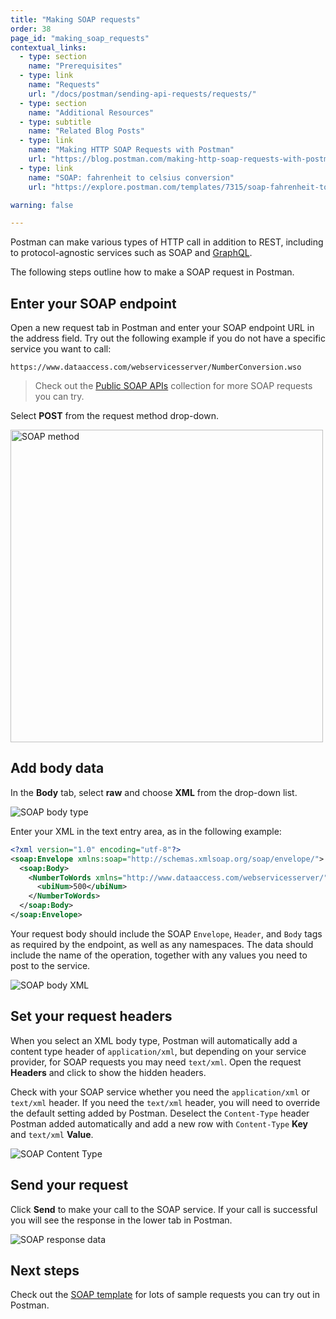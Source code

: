 ```yaml
---
title: "Making SOAP requests"
order: 38
page_id: "making_soap_requests"
contextual_links:
  - type: section
    name: "Prerequisites"
  - type: link
    name: "Requests"
    url: "/docs/postman/sending-api-requests/requests/"
  - type: section
    name: "Additional Resources"
  - type: subtitle
    name: "Related Blog Posts"
  - type: link
    name: "Making HTTP SOAP Requests with Postman"
    url: "https://blog.postman.com/making-http-soap-requests-with-postman/"
  - type: link
    name: "SOAP: fahrenheit to celsius conversion"
    url: "https://explore.postman.com/templates/7315/soap-fahrenheit-to-celsius-conversion"

warning: false

---
```


Postman can make various types of HTTP call in addition to REST, including to protocol-agnostic services such as SOAP and [GraphQL](/docs/postman/sending-api-requests/graphql/).

The following steps outline how to make a SOAP request in Postman.

## Enter your SOAP endpoint

Open a new request tab in Postman and enter your SOAP endpoint URL in the address field. Try out the following example if you do not have a specific service you want to call:

```
https://www.dataaccess.com/webservicesserver/NumberConversion.wso
```

> Check out the [Public SOAP APIs](https://documenter.getpostman.com/view/8854915/Szf26WHn?version=latest) collection for more SOAP requests you can try.

Select __POST__ from the request method drop-down.

<img src="https://assets.postman.com/postman-docs/soap-method.jpg" alt="SOAP method" width="500px"/>

## Add body data

In the __Body__ tab, select __raw__ and choose __XML__ from the drop-down list.

![SOAP body type](https://assets.postman.com/postman-docs/soap-body-type.jpg)

Enter your XML in the text entry area, as in the following example:

```xml
<?xml version="1.0" encoding="utf-8"?>
<soap:Envelope xmlns:soap="http://schemas.xmlsoap.org/soap/envelope/">
  <soap:Body>
    <NumberToWords xmlns="http://www.dataaccess.com/webservicesserver/">
      <ubiNum>500</ubiNum>
    </NumberToWords>
  </soap:Body>
</soap:Envelope>
```

Your request body should include the SOAP `Envelope`, `Header`, and `Body` tags as required by the endpoint, as well as any namespaces. The data should include the name of the operation, together with any values you need to post to the service.

![SOAP body XML](https://assets.postman.com/postman-docs/soap-body-xml.jpg)

## Set your request headers

When you select an XML body type, Postman will automatically add a content type header of `application/xml`, but depending on your service provider, for SOAP requests you may need `text/xml`. Open the request __Headers__ and click to show the hidden headers.

Check with your SOAP service whether you need the `application/xml` or `text/xml` header. If you need the `text/xml` header, you will need to override the default setting added by Postman. Deselect the `Content-Type` header Postman added automatically and add a new row with `Content-Type` __Key__ and `text/xml` __Value__.

![SOAP Content Type](https://assets.postman.com/postman-docs/soap-content-type.jpg)

## Send your request

Click __Send__ to make your call to the SOAP service. If your call is successful you will see the response in the lower tab in Postman.

![SOAP response data](https://assets.postman.com/postman-docs/soap-response-data.jpg)

## Next steps

Check out the [SOAP template](https://explore.postman.com/templates/7275/public-soap-apis) for lots of sample requests you can try out in Postman.
